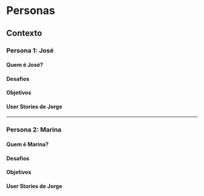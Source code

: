 # Personas 

## Contexto

<!-- Explique o contexto da sessão -->

### Persona 1: José

#### Quem é José? 
<!-- Explique sobre o contexto sobre José: desenvolva sobre o fato dele ser um morador que está enfrentando um processo de despejo, não tem acesso a informação clara e eficiente sobre o acesso a como proceder(não tem auxílio jurídico)- --> 

#### Desafios 
<!-- Explique sobre os desafios que a persona sofre --> 

#### Objetivos 
<!-- Explique quais são os objetivos do usuário  --> 

#### User Stories de Jorge 
<!-- Desenvolva 5 user stories no formato de tabela para a persona relacionadas ao projeto--> 

---

### Persona 2: Marina

#### Quem é Marina? 
<!-- Explique sobre o contexto de Marina, ela é uma mãe solo que mora em uma área de risco, mas não tem dinheiro para sair dessa área e tem dificuldade para entender como é o processo para acessar programas do governo que possam lhe ajudar(não tem auxílio jurídico)--> 
#### Desafios 
<!-- Explique sobre os desafios que a persona sofre --> 

#### Objetivos 
<!-- Explique quais são os objetivos do usuário  --> 

#### User Stories de Jorge 
<!-- Desenvolva 5 user stories no formato de tabela para a persona relacionadas ao projeto--> 